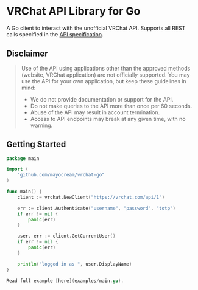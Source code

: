 # VRChat API Library for Go

A Go client to interact with the unofficial VRChat API. Supports all REST calls specified in the [API specification](https://github.com/vrchatapi/specification).

## Disclaimer

> Use of the API using applications other than the approved methods (website, VRChat application) are not officially supported. You may use the API for your own application, but keep these guidelines in mind:
> * We do not provide documentation or support for the API.
> * Do not make queries to the API more than once per 60 seconds.
> * Abuse of the API may result in account termination.
> * Access to API endpoints may break at any given time, with no warning.

## Getting Started

```go
package main

import (
	"github.com/mayocream/vrchat-go"
)

func main() {
	client := vrchat.NewClient("https://vrchat.com/api/1")

	err := client.Authenticate("username", "password", "totp")
	if err != nil {
		panic(err)
	}

	user, err := client.GetCurrentUser()
	if err != nil {
		panic(err)
	}

	println("logged in as ", user.DisplayName)
}

Read full example [here](examples/main.go).

```
